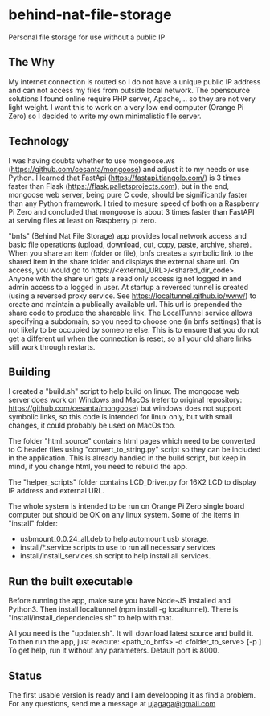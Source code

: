 # behind-nat-file-storage
Personal file storage for use without a public IP

## The Why
My internet connection is routed so I do not have a unique public IP address and can not access my files from outside local network. The opensource solutions I found online require PHP server, Apache,... so they are not very light weight. I want this to work on a very low end computer (Orange Pi Zero) so I decided to write my own minimalistic file server.

## Technology
I was having doubts whether to use mongoose.ws (https://github.com/cesanta/mongoose) and adjust it to my needs or use Python. I learned that FastApi (https://fastapi.tiangolo.com/) is 3 times faster than Flask (https://flask.palletsprojects.com), but in the end, mongoose web server, being pure C code, should be significantly faster than any Python framework. I tried to mesure speed of both on a Raspberry Pi Zero and concluded that mongoose is about 3 times faster than FastAPI at serving files at least on Raspberry pi zero.

"bnfs" (Behind Nat File Storage) app provides local network access and basic file operations (upload, download, cut, copy, paste, archive, share). When you share an item (folder or file), bnfs creates a symbolic link to the shared item in the share folder and displays the external share url. On access, you would go to https://<external_URL>/<shared_dir_code>. Anyone with the share url gets a read only access ig not logged in and admin access to a logged in user.
At startup a reversed tunnel is created (using a reversed proxy service. See https://localtunnel.github.io/www/) to create and maintain a publically available url. This url is prepended the share code to produce the shareable link. The LocalTunnel service allows specifying a subdomain, so you need to choose one (in bnfs settings) that is not likely to be occupied by someone else. This is to ensure that you do not get a different url when the connection is reset, so all your old share links still work through restarts.

## Building
I created a "build.sh" script to help build on linux. The mongoose web server does work on Windows and MacOs (refer to original repository: https://github.com/cesanta/mongoose) but windows does not support symbolic links, so this code is intended for linux only, but with small changes, it could probably be used on MacOs too.

The folder "html_source" contains html pages which need to be converted to C header files using "convert_to_string.py" script so they can be included in the application. This is already handled in the build script, but keep in mind, if you change html, you need to rebuild the app. 

The "helper_scripts" folder contains LCD_Driver.py for 16X2 LCD to display IP address and external URL.

The whole system is intended to be run on Orange Pi Zero single board computer but should be OK on any linux system. Some of the items in "install" folder:
 - usbmount_0.0.24_all.deb to help automount usb storage.
 - install/*.service scripts to use to run all necessary services
 - install/install_services.sh script to help install all services.

## Run the built executable
Before running the app, make sure you have Node-JS installed and Python3. Then install localtunnel (npm install -g localtunnel). There is  "install/install_dependencies.sh" to help with that.

All you need is the "updater.sh". It will download latest source and build it. To then run the app, just execute: 
	<path_to_bnfs> -d <folder_to_serve> [-p <port>]
To get help, run it without any parameters.
Default port is 8000.




## Status
The first usable version is ready and I am developping it as find a problem. For any questions, send me a message at ujagaga@gmail.com

